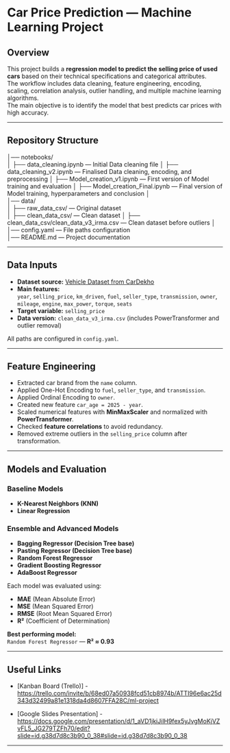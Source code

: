 # Car Price Prediction — Machine Learning Project

## Overview
This project builds a **regression model to predict the selling price of used cars** based on their technical specifications and categorical attributes.  
The workflow includes data cleaning, feature engineering, encoding, scaling, correlation analysis, outlier handling, and multiple machine learning algorithms.  
The main objective is to identify the model that best predicts car prices with high accuracy.

---

## Repository Structure

│── notebooks/  
│   ├── data_cleaning.ipynb — Initial Data cleaning file
│   ├── data_cleaning_v2.ipynb — Finalised Data cleaning, encoding, and preprocessing
│   ├── Model_creation_v1.ipynb — First version of Model training and evaluation
│   ├── Model_creation_Final.ipynb — Final version of Model training, hyperparameters and conclusion
│  
│── data/  
│   ├── raw_data_csv/ — Original dataset  
│   ├── clean_data_csv/ — Clean dataset 
│   ├── clean_data_csv/clean_data_v3_irma.csv — Clean dataset before outliers
│  
│── config.yaml — File paths configuration  
│── README.md — Project documentation  

---

## Data Inputs
- **Dataset source:** [Vehicle Dataset from CarDekho](https://www.kaggle.com/datasets/nehalbirla/vehicle-dataset-from-cardekho)  
- **Main features:**  
  `year`, `selling_price`, `km_driven`, `fuel`, `seller_type`, `transmission`, `owner`, `mileage`, `engine`, `max_power`, `torque`, `seats`  
- **Target variable:** `selling_price`
- **Data version:** `clean_data_v3_irma.csv` (includes PowerTransformer and outlier removal) 

All paths are configured in `config.yaml`.

---

## Feature Engineering
- Extracted car brand from the `name` column.  
- Applied One-Hot Encoding to `fuel`, `seller_type`, and `transmission`.  
- Applied Ordinal Encoding to `owner`.  
- Created new feature `car_age = 2025 - year`.  
- Scaled numerical features with **MinMaxScaler** and normalized with **PowerTransformer**.  
- Checked **feature correlations** to avoid redundancy.  
- Removed extreme outliers in the `selling_price` column after transformation.

---

## Models and Evaluation

### Baseline Models
- **K-Nearest Neighbors (KNN)**  
- **Linear Regression**

### Ensemble and Advanced Models
- **Bagging Regressor (Decision Tree base)**  
- **Pasting Regressor (Decision Tree base)**  
- **Random Forest Regressor**  
- **Gradient Boosting Regressor**  
- **AdaBoost Regressor**

Each model was evaluated using:
- **MAE** (Mean Absolute Error)  
- **MSE** (Mean Squared Error)  
- **RMSE** (Root Mean Squared Error)  
- **R²** (Coefficient of Determination)

**Best performing model:**  
 `Random Forest Regressor` — **R² ≈ 0.93**

---

## Useful Links  

- [Kanban Board (Trello)] - https://trello.com/invite/b/68ed07a50938fcd51cb8974b/ATTI96e6ac25d343d32499a81e1318da4d8607FFA28C/ml-project


- [Google Slides Presentation] - https://docs.google.com/presentation/d/1_aVD1jkiJilH9fex5yJvgMoKjVZvFL5_JG279TZFh70/edit?slide=id.g38d7d8c3b90_0_38#slide=id.g38d7d8c3b90_0_38


---
